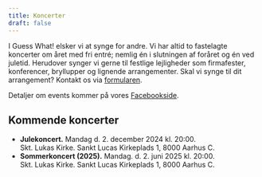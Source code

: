 ```yaml
---
title: Koncerter
draft: false
---
```


I Guess What! elsker vi at synge for andre. Vi har altid to fastelagte koncerter om året med fri entré; nemlig én i slutningen af foråret og én ved juletid. Herudover synger vi gerne til festlige lejligheder som firmafester, konferencer, bryllupper og lignende arrangementer. Skal vi synge til dit arrangement? Kontakt os via [formularen](/kontakt).

Detaljer om events kommer på vores [Facebookside](https://www.facebook.com/GuessWhatKoret).

## Kommende koncerter

* **Julekoncert.** Mandag d. 2. december 2024 kl. 20:00.\
  Skt. Lukas Kirke. Sankt Lucas Kirkeplads 1, 8000 Aarhus C.
* **Sommerkoncert (2025).** Mandag. d. 2. juni 2025 kl. 20:00.\
  Skt. Lukas Kirke. Sankt Lucas Kirkeplads 1, 8000 Aarhus C.
